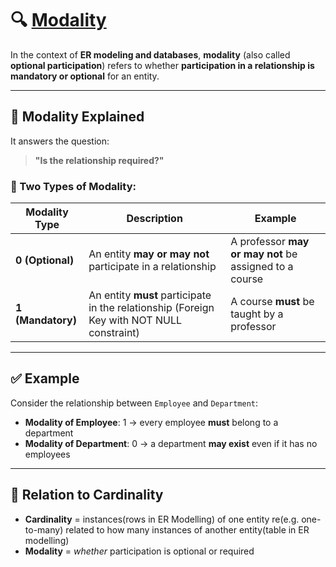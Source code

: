 # 🔍 [Modality](https://youtu.be/ztHopE5Wnpc?si=dohWsAv-Rf8PpRhh&t=19477)



In the context of **ER modeling and databases**, **modality** (also called **optional participation**) refers to whether **participation in a relationship is mandatory or optional** for an entity.

---

## 📌 Modality Explained

It answers the question:  
> **"Is the relationship required?"**

### 🔸 Two Types of Modality:

| Modality Type | Description                                         | Example                                              |
|---------------|-----------------------------------------------------|------------------------------------------------------|
| **0 (Optional)**  | An entity **may or may not** participate in a relationship | A professor **may or may not** be assigned to a course |
| **1 (Mandatory)** | An entity **must** participate in the relationship (Foreign Key with NOT NULL constraint)           | A course **must** be taught by a professor            |

---

## ✅ Example

Consider the relationship between `Employee` and `Department`:

- **Modality of Employee**: 1 → every employee **must** belong to a department
- **Modality of Department**: 0 → a department **may exist** even if it has no employees

---

## 🔁 Relation to Cardinality

- **Cardinality** = instances(rows in ER Modelling) of one entity re(e.g. one-to-many) related to how many instances of another entity(table in ER modelling) 
- **Modality** = *whether* participation is optional or required

